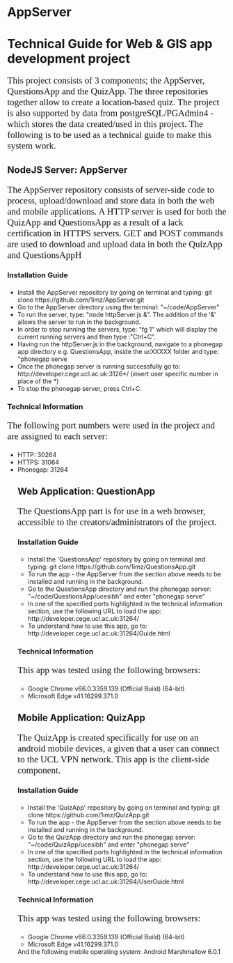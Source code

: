 # AppServer

<h1>Technical Guide for Web & GIS app development project </h1>
<p style="font-family:calibri;font-size:150%;"> 
          This project consists of 3 components; the AppServer, QuestionsApp and the QuizApp. The  three repositories together allow to create a location-based quiz. The project is also supported by data from postgreSQL/PGAdmin4 - which stores the data created/used in this project. The following is to be used as a technical guide to make this system work.</p>
          
<h2> NodeJS Server: AppServer </h2>
          <p style="font-family:calibri;font-size:150%;"> 
                                                        The AppServer repository consists of server-side code to 
                                                        process, upload/download and store data in both the web and mobile
                                                        applications. A HTTP server is used for both the QuizApp and QuestionsApp as a result of a lack certification in HTTPS servers.
  GET and POST commands are used to download and upload data in both the QuizApp and QuestionsAppH</p>

<h3> Installation Guide </h3>
          <p style="font-family:calibri;font-size:150%;">
          <ul>
          <li>Install the AppServer repository by going on terminal and typing: git clone https://github.com/1imz/AppServer.git </li>
          <li>Go to the AppServer directory using the terminal: "~/code/AppServer"</li>
          <li>To run the server, type: "node httpServer.js &". The addition of the '&' allows the server to run in the background.</li>
          <li>In order to stop running the servers, type: "fg 1" which will display the current running servers and then type :"Ctrl+C". 
          <li> Having run the httpServer.js in the background, navigate to a phonegap app directory e.g. QuestionsApp, inside the ucXXXXX folder and type: "phonegap serve
          </li>
            <li>Once the phonegap server is running successfully go to: http://developer.cege.ucl.ac.uk:3126*/ (insert user specific number in place of the *)</li>
          <li>To stop the phonegap server, press Ctrl+C.</li>
          </ul></p>

<h3> Technical Information </h3>
<p style="font-family:calibri;font-size:150%;">
The following port numbers were used in the project and are assigned to each server:
<ul>
          <li>HTTP: 30264</li>
          <li>HTTPS: 31064</li>
          <li>Phonegap: 31264</li>
                                                  
<h2> Web Application: QuestionApp </h2>
<p style="font-family:calibri;font-size:150%;"> The QuestionsApp part is for use in a web browser, accessible to the creators/administrators of the project. </p>

<h3> Installation Guide </h3>
<p style="font-family:calibri; font-size:150%;">
<ul>
<li>Install the 'QuestionsApp' repository by going on terminal and typing: git clone https://github.com/1imz/QuestionsApp.git </li>
<li> To run the app - the AppServer from the section above needs to be installed and running in the background. </li>
<li>Go to the QuestionsApp directory and run the phonegap server: "~/code/QuestionsApp/ucesibh" and enter "phonegap serve"</li>
<li>In one of the specified ports highlighted in the technical information section, use the following URL to load the app: http://developer.cege.ucl.ac.uk:31264/ </li>
<li>To understand how to use this app, go to: http://developer.cege.ucl.ac.uk:31264/Guide.html </li></ul></p>

<h3> Technical Information </h3>
<p style="font-family:calibri; font-size:150%;"> 
This app was tested using the following browsers:
          <ul>
          <li>Google Chrome v66.0.3359.139 (Official Build) (64-bit)</li>
          <li>Microsoft Edge v41.16299.371.0</li>
          </ul></p>

<h2>Mobile Application: QuizApp </h2>
<p style="font-family:calibri;font-size:150%;">The QuizApp is created specifically for use on an android mobile devices,  a given that a user can connect to the UCL VPN network. This app is the client-side component. </p>

<h3> Installation Guide </h3>
<p style="font-family:calibri; font-size:150%;">
<ul>
<li>Install the 'QuizApp' repository by going on terminal and typing: git clone https://github.com/1imz/QuizApp.git </li>
<li> To run the app - the AppServer from the section above needs to be installed and running in the background. </li>
<li>Go to the QuizApp directory and run the phonegap server: "~/code/QuizApp/ucesibh" and enter "phonegap serve"</li>
<li>In one of the specified ports highlighted in the technical information section, use the following URL to load the app: http://developer.cege.ucl.ac.uk:31264/ </li>
<li>To understand how to use this app, go to: http://developer.cege.ucl.ac.uk:31264/UserGuide.html </li></ul></p>

<h3> Technical Information </h3>
<p style="font-family:calibri; font-size:150%;"> 
This app was tested using the following browsers:
          <ul>
          <li>Google Chrome v66.0.3359.139 (Official Build) (64-bit)</li>
          <li>Microsoft Edge v41.16299.371.0</li>
          </ul>
And the following mobile operating system:
          Android Marshmallow 6.0.1</p>

            
          
            
